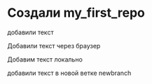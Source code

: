 ﻿# Создали my_first_repo

добавили текст

Добавили текст через браузер

Добавим текст локально

добавили текст в новой ветке newbranch

